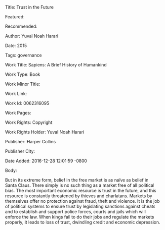 Title: Trust in the Future

Featured: 

Recommended: 

Author: Yuval Noah Harari

Date: 2015

Tags: governance

Work Title: Sapiens: A Brief History of Humankind

Work Type: Book

Work Minor Title:  

Work Link: 

Work Id:  0062316095

Work Pages:  

Work Rights:  Copyright

Work Rights Holder:  Yuval Noah Harari

Publisher:  Harper Collins

Publisher City:  

Date Added: 2016-12-28 12:01:59 -0800

Body:

But in its extreme form, belief in the free market is as naïve as belief in Santa Claus. There simply is no such thing as a market free of all political bias. The most important economic resource is trust in the future, and this resource is constantly threatened by thieves and charlatans. Markets by themselves offer no protection against fraud, theft and violence. It is the job of political systems to ensure trust by legislating sanctions against cheats and to establish and support police forces, courts and jails which will enforce the law. When kings fail to do their jobs and regulate the markets properly, it leads to loss of trust, dwindling credit and economic depression.


